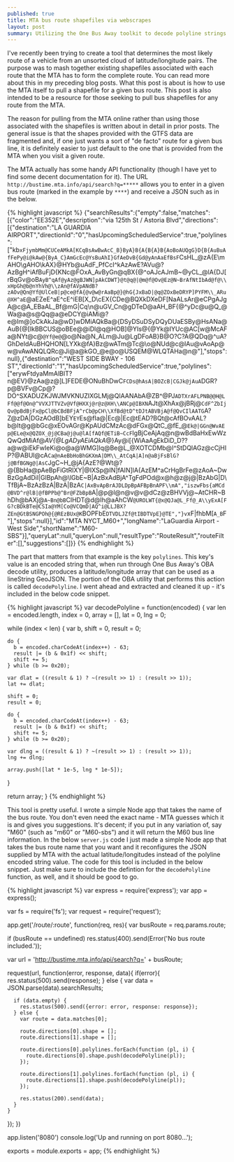 ```yaml
---
published: true
title: MTA bus route shapefiles via webscrapes
layout: post
summary: Utilizing the One Bus Away toolkit to decode polyline strings from MTA web data
---
```


I've recently been trying to create a tool that determines the most likely route of a vehicle from an unsorted cloud of latitude/longitude pairs. The purpose was to mash together existing shapefiles associated with each route that the MTA has to form the complete route. You can read more about this in my preceding blog posts. What this post is about is how to use the MTA itself to pull a shapefile for a given bus route. This post is also intended to be a resource for those seeking to pull bus shapefiles for any route from the MTA. 

The reason for pulling from the MTA online rather than using those associated with the shapefiles is written about in detail in prior posts. The general issue is that the shapes provided with the GTFS data are fragmented and, if one just wants a sort of "de facto" route for a given bus line, it is definitely easier to just default to the one that is provided from the MTA when you visit a given route.

The MTA actually has some handy API functionality (though I have yet to find some decent documentation for it). The URL `http://bustime.mta.info/api/search?q=*****` allows you to enter in a given bus route (marked in the example by `****`) and receive a JSON such as in the below.

{% highlight javascript %}
{"searchResults":{"empty":false,"matches":[{"color":"EE352E","description":"via 125th St \/ Astoria Blvd","directions":[{"destination":"LA GUARDIA AIRPORT","directionId":"0","hasUpcomingScheduledService":true,"polylines":["kb`xFjymbMm@CUCeAMkA[KCqBsAwBwAcC_B}ByA}B{A{B{A}B{AoBoAUQgG}D{B{AuBuAfFePy@i@kAw@{ByA_C}AmGcEc@YsBuAhI}GfAeDvB{Gd@yAnAaEfBsF`CsHL_@zA{E\\mAHO\\gAHO\\kAX}@HYb@uAdF_PfCcI^kAzAwE?AVu@?AzBgH^iAfBuFjD{KNc@FOxA_AvByGn@qBX{@^oAJcAJmB~@yCL_@lA{DJ[rBqGv@oB`AyB^qAf@yAz@gBJWN]pAkCDWT}@t@q@|@m@f@Ov@Ez@N~BrAfNtIbAd@f@\\xHpGh@b@nYhVh@\\zAn@fAVpANdB?zAOv@Qn@Yf@UlCeB|p@ce@fA{@v@w@rAaBp@}@hG{JxBaD|@q@ZOxBeDRYP]PYFM\\_ARu@XH^aE`@aEZeE^aE^cE^iEB[X_D\\cEX{CDe@BQXkDXeDF[NaALsAr@eCPgAJgA@c@A_EBaAL_Bf@mG|Cq\\n@uGV_Cn@gDTeD@aAH_BF{@^yDc@u@Q_@Wa@a@s@Qq@a@eDCY@iAMi@?e@Im@]oCkAkJa@wD]wDMiAQkBa@{DSyDSuDSyDQyDUaESBy@HsANa@AuB{@[IkBBCUS@oBEe@@iDl@q@HOB]@YIs@{@Yk@IYUc@AC[w@McAFa@NYt@c@`@Yf@e@`@o@Na@N_ALm@Ju@LgDFoAB}B@O?C?A@QDq@^uA?GhDeIdAuBHQHON[LYXk@fA}Bz@wATm@Tc@\\o@NUd@c@lAu@vAoAp@w@vAwANQLQRc@Ji@a@kGO_@e@o@USQEM@WLQTAHa@n@"],"stops":null},{"destination":"WEST SIDE BWAY - 106 ST","directionId":"1","hasUpcomingScheduledService":true,"polylines":["erywFtdyaMmAlBIT?n@EV}@zAa@z@]L]FEDE@ONuBhDwC`FCDs@hAsA|BOZcB|CGJk@jAuA`DGR?p@BVFv@Cp@?DO^SXADUZKJWJMVKNUZIXGLMj@QlAANAbA@ZB^@PJ`ADTXrAFLPNB@@H@LFf@@f@On@^VVXJTTVZv@Vf@HXXj@r@z@XH\\ANCp@IBXN`AJt@XhAx@jBRj@`CdF^ZbIjQv@pBdBjFx@pCl@bCBdBFjA^rCb@pCH\\XfBd@tD^tDJtABVBjA@f@QvCIlAATG`A?Z@zDA|DGzAOdB]bEY`EY`Es@fIa@|Ec@|Ec@tEAD?BQt@cAfBOvAAL?b@It@g@bGc@xEOvAGr@KpAUdCMzAc@dFGx@QtC_@fE_@`Ek@|GGn@WvAEp@ELe@x@QZOX_@j@CBa@j@u@lA[fAQf@ETiB~CcF`IgBjCeAjAq@n@wBdBaHxEwWzQwQdMiAf@_AV{@LgADyAEiAQkA_@}Ay@i[{WiAaAgEkDiD_D??a@w@iEkFwIeKi@o@a@WMG]Iq@Be@L_@XOTCDMb@I^StDQlAGz@cCjHIP?@ABUl@cA`Ca@nAeBbHoBhGKXmA|DM\\_AtCqA|A]n@aBjFsBlG?j@BfBGNg@|AsC`JgC~H_@jA{AzE?@Wt@?@{BbHa@pAeBpFiGtRIXY|@IXSp@IN]fAIN]lA{AzEM^aCrHgBrFe@zAoA~DwBzGgAdDiI|GlBpAh@\\lGbE~B|AzBxAdBjA^TgFdPOd@x@h@z@j@|BzAbG|D\\TfBjA~BzAzBzA|BzA|BzA`C|AxBvApBrAJDLDpBpAFBpBnAPF\\mA","iszwFbs{aMCd@BVD^r@lB|@fBPPb@^Br@FZbBpB`A|@p@l@n@v@v@dCz@zBHVVj@~AtCHR~BhDh@bAXj@`A~Bn@bB`ClHDT@d@Ih@aAhCW`@UROLWT{@x@QJa@L_Ff@_A\\yExA[FG?cBDkBTe@CSIa@YM[Co@VCQmD|AQ^i@LLJBX?ZEn@GtBSNGPOh@{@REzBUx@K`BOPFbE`DTVDLJZf@tIBDTVpE}@TE","}v`xF|fhbM[`A_B`F"],"stops":null}],"id":"MTA NYCT_M60+","longName":"LaGuardia Airport - West Side","shortName":"M60-SBS"}],"queryLat":null,"queryLon":null,"resultType":"RouteResult","routeFilter":[],"suggestions":[]}}
{% endhighlight %}

The part that matters from that example is the key `polylines`. This key's value is an encoded string that, when run through One Bus Away's OBA decode utility, produces a latitude/longitude array that can be used as a lineString GeoJSON. The portion of the OBA utility that performs this action is called `decodePolyline`. I went ahead and extracted and cleaned it up - it's included in the below code snippet.

{% highlight javascript %}
var decodePolyline = function(encoded) {
  var len = encoded.length,
  		index = 0,
  		array = [],
  		lat = 0,
  		lng = 0;

  while (index < len) {
    var b,
    		shift = 0,
    		result = 0;
    
    do {
      b = encoded.charCodeAt(index++) - 63;
      result |= (b & 0x1f) << shift;
      shift += 5;
    } while (b >= 0x20);

    var dlat = ((result & 1) ? ~(result >> 1) : (result >> 1));
    lat += dlat;

    shift = 0;
    result = 0;

    do {
      b = encoded.charCodeAt(index++) - 63;
      result |= (b & 0x1f) << shift;
      shift += 5;
    } while (b >= 0x20);

    var dlng = ((result & 1) ? ~(result >> 1) : (result >> 1));
    lng += dlng;

    array.push([lat * 1e-5, lng * 1e-5]);
  }

  return array;
}
{% endhighlight %}

This tool is pretty useful. I wrote a simple Node app that takes the name of the bus route. You don't even need the exact name - MTA guesses which it is and gives you suggestions. It's decent; if you put in any variation of, say "M60" (such as "m60" or "M60-sbs") and it will return the M60 bus line information. In the below `server.js` code I just made a simple Node app that takes the bus route name that you want and it reconfigures the JSON supplied by MTA with the actual latitude/longitudes instead of the polyline encoded string value. The code for this tool is included in the below snippet. Just make sure to include the defintion for the `decodePolyline` function, as well, and it should be good to go.

{% highlight javascript %}
var express = require('express');
var app = express();

var fs = require('fs');
var request = require('request');

app.get('/route/:route', function(req, res){
  var busRoute = req.params.route;

  if (busRoute == undefined)
    res.status(400).send(Error('No bus route included.'));

  var url = 'http://bustime.mta.info/api/search?q=' + busRoute;

  request(url, function(error, response, data){
    if(error){
      res.status(500).send(response);
    } else {
      var data = JSON.parse(data).searchResults;

      if (data.empty) {
        res.status(500).send({error: error, response: response});
      } else {
        var route = data.matches[0];

        route.directions[0].shape = [];
        route.directions[1].shape = [];

        route.directions[0].polylines.forEach(function (pl, i) {
          route.directions[0].shape.push(decodePolyline(pl));
        });

        route.directions[1].polylines.forEach(function (pl, i) {
          route.directions[1].shape.push(decodePolyline(pl));
        });

        res.status(200).send(data);
      }
    }
  });
})

app.listen('8080')
console.log('Up and running on port 8080...');

exports = module.exports = app;
{% endhighlight %}
